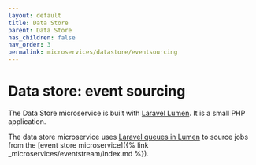 ```yaml
---
layout: default
title: Data Store
parent: Data Store
has_children: false
nav_order: 3
permalink: microservices/datastore/eventsourcing
---
```


# Data store: event sourcing

The Data Store microservice is built with [Laravel Lumen](https://lumen.laravel.com). It is a small PHP application.

The data store microservice uses [Laravel queues in Lumen](https://lumen.laravel.com/docs/5.7/queues) to source jobs from the [event store microservice]({% link _microservices/eventstream/index.md %}).

